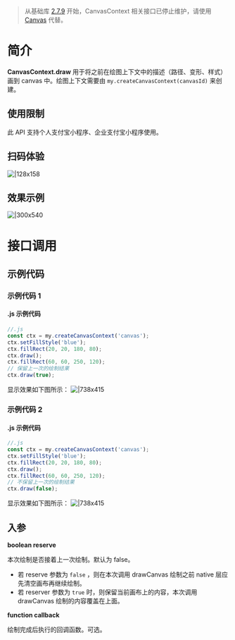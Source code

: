 > 从基础库 [2.7.9](https://opendocs.alipay.com/mini/framework/lib-upgrade-v2) 开始，CanvasContext 相关接口已停止维护，请使用 [Canvas](https://opendocs.alipay.com/mini/01vzqv) 代替。

# 简介

**CanvasContext.draw** 用于将之前在绘图上下文中的描述（路径、变形、样式）画到 canvas 中。绘图上下文需要由 `my.createCanvasContext(canvasId)` 来创建。

## 使用限制

此 API 支持个人支付宝小程序、企业支付宝小程序使用。

## 扫码体验

![|128x158](https://cdn.nlark.com/yuque/0/2021/png/179989/1624874246599-4c5e9b03-4cd3-4026-9d5b-958ff340dfcb.png#align=left&display=inline&height=158&margin=%5Bobject%20Object%5D&name=1.png&originHeight=158&originWidth=128&size=17896&status=done&style=stroke&width=128)

## 效果示例

![|300x540](https://cdn.nlark.com/yuque/0/2021/gif/179989/1624874254002-6f62fd48-3fbc-45f3-adac-92bc5c2b9c2a.gif#align=left&display=inline&height=540&margin=%5Bobject%20Object%5D&name=2.gif&originHeight=540&originWidth=300&size=1429075&status=done&style=stroke&width=300)

# 接口调用

## 示例代码

### 示例代码 1

#### .js 示例代码

```javascript
//.js
const ctx = my.createCanvasContext('canvas');
ctx.setFillStyle('blue');
ctx.fillRect(20, 20, 180, 80);
ctx.draw();
ctx.fillRect(60, 60, 250, 120);
// 保留上一次的绘制结果
ctx.draw(true);
```

显示效果如下图所示： ![|738x415](https://cdn.nlark.com/yuque/0/2021/png/179989/1624874283154-3bc8004d-5053-4ebe-a6e3-bd114f6fa49b.png#align=left&display=inline&height=720&margin=%5Bobject%20Object%5D&name=3.png&originHeight=720&originWidth=1280&size=25866&status=done&style=none&width=1280)

### 示例代码 2

#### .js 示例代码

```javascript
//.js
const ctx = my.createCanvasContext('canvas');
ctx.setFillStyle('blue');
ctx.fillRect(20, 20, 180, 80);
ctx.draw();
ctx.fillRect(60, 60, 250, 120);
// 不保留上一次的绘制结果
ctx.draw(false);
```

显示效果如下图所示： ![|738x415](https://cdn.nlark.com/yuque/0/2021/png/179989/1624874293666-38c5be8b-dee4-4ba8-8df7-f8fc0837b3f7.png#align=left&display=inline&height=720&margin=%5Bobject%20Object%5D&name=4.png&originHeight=720&originWidth=1280&size=27553&status=done&style=none&width=1280)

## 入参

**boolean reserve**

本次绘制是否接着上一次绘制。默认为 false。

- 若 reserve 参数为 `false` ，则在本次调用 drawCanvas 绘制之前 native 层应先清空画布再继续绘制。
- 若 reserver 参数为 `true` 时，则保留当前画布上的内容，本次调用 drawCanvas 绘制的内容覆盖在上面。

**function callback**

绘制完成后执行的回调函数。可选。
